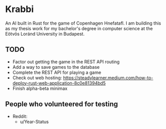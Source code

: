 # Krabbi
An AI built in Rust for the game of Copenhagen Hnefatafl. I am building this as my thesis work for my bachelor's degree in computer science at the Eötvös Loránd University in Budapest.

## TODO
* Factor out getting the game in the REST API routing
* Add a way to save games to the database
* Complete the REST API for playing a game
* Check out web hosting: https://steadylearner.medium.com/how-to-deploy-rust-web-application-8c0e81394bd5
* Finish alpha-beta minimax

## People who volunteered for testing
* Reddit:
  * u/Year-Status
